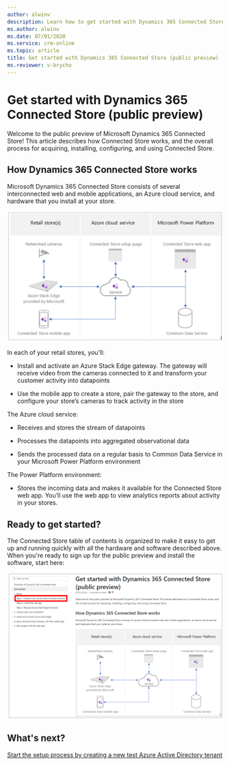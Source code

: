 ```yaml
---
author: alwinv
description: Learn how to get started with Dynamics 365 Connected Store (public preview) by signing up for the preview, installing the software, and ordering Azure Stack Edge
ms.author: alwinv
ms.date: 07/01/2020
ms.service: crm-online
ms.topic: article
title: Get started with Dynamics 365 Connected Store (public preview)
ms.reviewer: v-brycho
---
```


# Get started with Dynamics 365 Connected Store (public preview)

Welcome to the public preview of Microsoft Dynamics 365 Connected Store! This article describes how Connected Store works, and the overall process for acquiring, installing, configuring, and using Connected Store. 

## How Dynamics 365 Connected Store works

Microsoft Dynamics 365 Connected Store consists of several interconnected web and mobile applications, an Azure cloud service, and hardware that you install at your store.

![Illustration of retail store, Azure cloud service and Power Platorm components](media/how-cs-works.PNG "Illustration of retail store, Azure cloud service and Power Platorm components")
 
In each of your retail stores, you’ll:

- Install and activate an Azure Stack Edge gateway. The gateway will receive video from the cameras connected to it and transform your customer activity into datapoints 

- Use the mobile app to create a store, pair the gateway to the store, and configure your store’s cameras to track activity in the store

The Azure cloud service:

- Receives and stores the stream of datapoints

- Processes the datapoints into aggregated observational data

- Sends the processed data on a regular basis to Common Data Service in your Microsoft Power Platform environment

The Power Platform environment:

- Stores the incoming data and makes it available for the Connected Store web app. You’ll use the web app to view analytics reports about activity in your stores.

## Ready to get started?

The Connected Store table of contents is organized to make it easy to get up and running quickly with all the hardware and software described above. When you're ready to sign up for the public preview and install the software, start here:

![Screen shot of Connected Store table of contents with first setup step highlighted](media/setup-first-step.PNG "Screen shot of Connected Store table of contents with first setup step highlighted")

## What's next?

[Start the setup process by creating a new test Azure Active Directory tenant](admin-create-new-tenant.md)




